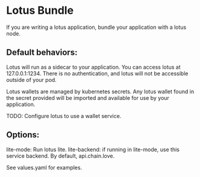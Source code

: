 # Lotus Bundle

If you are writing a lotus application, bundle your application with a lotus node.


## Default behaviors:

Lotus will run as a sidecar to your application. You can access lotus at 127.0.0.1:1234.
There is no authentication, and lotus will not be accessible outside of your pod.

Lotus wallets are managed by kubernetes secrets. Any lotus wallet found in the secret
provided will be imported and available for use by your application.

TODO: Configure lotus to use a wallet service.


## Options:

lite-mode:     Run lotus lite.
lite-backend:  if running in lite-mode, use this service backend. By default, api.chain.love.

See values.yaml for examples.
